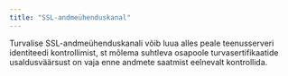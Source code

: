 ```yaml
---
title: "SSL-andmeühenduskanal"
---
```

Turvalise SSL-andmeühenduskanali võib luua alles peale teenusserveri identiteedi
kontrollimist, st mõlema suhtleva osapoole turvasertifikaatide usaldusväärsust
on vaja enne andmete saatmist eelnevalt kontrollida.
